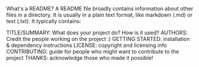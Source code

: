 What's a README?
A README file broadly contains information about other files in a directory. It is usually in a plain text format, like markdown (.md) or text (.txt). It typically contains:

TITLE/SUMMARY: What does your project do? How is it used?
AUTHORS: Credit the people working on the project :)
GETTING STARTED: installation & dependency instructions
LICENSE: copyright and licensing info
CONTRIBUTING: guide for people who might want to contribute to the project
THANKS: acknowledge those who made it possible!
